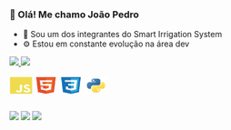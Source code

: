 
<!---
joaopedrolps/joaopedrolps is a ✨ special ✨ repository because its `README.md` (this file) appears on your GitHub profile.
You can click the Preview link to take a look at your changes.
--->

### 👋 Olá! Me chamo João Pedro
- 🌱 Sou um dos integrantes do Smart Irrigation System
- ⚙️ Estou em constante evolução na área dev
<div>
  <a href="https://github.com/joaopedrolps/github-readme-stats">
    <img height="180em" src="https://github-readme-stats.vercel.app/api?username=joaopedrolps&show_icons=true&theme=dark" />
  </a>
  <a href="https://github.com/joaopedrolps/github-readme-stats">
    <img height="180em" src="https://github-readme-stats.vercel.app/api/top-langs/?username=joaopedrolps&layout=compact&theme=dark"/>
  </a>
</div>


<div style="display: inline_block"><br>
  <img align="center" alt="MP-Js" height="30" width="40" src="https://raw.githubusercontent.com/devicons/devicon/master/icons/javascript/javascript-plain.svg">
  <img align="center" alt="MP-HTML" height="30" width="40" src="https://raw.githubusercontent.com/devicons/devicon/master/icons/html5/html5-original.svg">
  <img align="center" alt="MP-CSS" height="30" width="40" src="https://raw.githubusercontent.com/devicons/devicon/master/icons/css3/css3-original.svg">
  <img align="center" alt="MP-Python" height="30" width="40" src="https://raw.githubusercontent.com/devicons/devicon/master/icons/python/python-original.svg">

</div>
  
  ##
 
<div> 
  <a href="https://www.instagram.com/jpedrolpsi/" target="_blank"><img src="https://img.shields.io/badge/-Instagram-%23E4405F?style=for-the-badge&logo=instagram&logoColor=white" target="_blank"></a>
  <a href = "mailto:joaopedroleiteps@gmail.com"><img src="https://img.shields.io/badge/-Gmail-%23333?style=for-the-badge&logo=gmail&logoColor=white" target="_blank"></a>
  <a href="https://www.linkedin.com/in/jpedrolpsi/" target="_blank"><img src="https://img.shields.io/badge/-LinkedIn-%230077B5?style=for-the-badge&logo=linkedin&logoColor=white" target="_blank"></a> 
  
</div>
